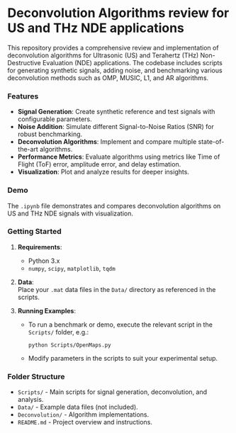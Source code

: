 # Deconvolution Algorithms review for US and THz NDE applications

This repository provides a comprehensive review and implementation of deconvolution algorithms for Ultrasonic (US) and Terahertz (THz) Non-Destructive Evaluation (NDE) applications. The codebase includes scripts for generating synthetic signals, adding noise, and benchmarking various deconvolution methods such as OMP, MUSIC, L1, and AR algorithms.

### Features

- **Signal Generation**: Create synthetic reference and test signals with configurable parameters.
- **Noise Addition**: Simulate different Signal-to-Noise Ratios (SNR) for robust benchmarking.
- **Deconvolution Algorithms**: Implement and compare multiple state-of-the-art algorithms.
- **Performance Metrics**: Evaluate algorithms using metrics like Time of Flight (ToF) error, amplitude error, and delay estimation.
- **Visualization**: Plot and analyze results for deeper insights.
### Demo
The `.ipynb` file demonstrates and compares deconvolution algorithms on US and THz NDE signals with visualization.


### Getting Started

1. **Requirements**:  
   - Python 3.x  
   - `numpy`, `scipy`, `matplotlib`, `tqdm`

2. **Data**:  
   Place your `.mat` data files in the `Data/` directory as referenced in the scripts.

3. **Running Examples**:  
   - To run a benchmark or demo, execute the relevant script in the `Scripts/` folder, e.g.:
     ```
     python Scripts/OpenMaps.py
     ```
   - Modify parameters in the scripts to suit your experimental setup.

### Folder Structure

- `Scripts/` - Main scripts for signal generation, deconvolution, and analysis.
- `Data/` - Example data files (not included).
- `Deconvolution/` - Algorithm implementations.
- `README.md` - Project overview and instructions.

